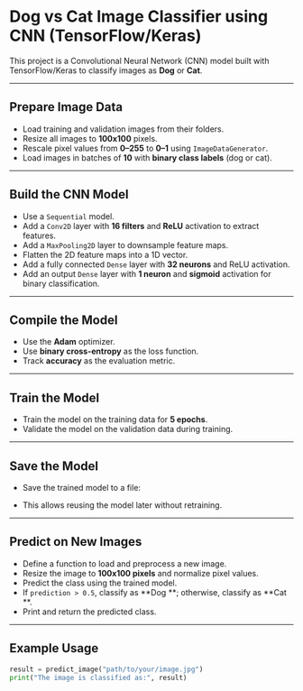 # Dog vs Cat Image Classifier using CNN (TensorFlow/Keras)

This project is a Convolutional Neural Network (CNN) model built with TensorFlow/Keras to classify images as **Dog** or **Cat**.

---

##  Prepare Image Data

- Load training and validation images from their folders.
- Resize all images to **100x100** pixels.
- Rescale pixel values from **0–255** to **0–1** using `ImageDataGenerator`.
- Load images in batches of **10** with **binary class labels** (dog or cat).

---

##  Build the CNN Model

- Use a `Sequential` model.
- Add a `Conv2D` layer with **16 filters** and **ReLU** activation to extract features.
- Add a `MaxPooling2D` layer to downsample feature maps.
- Flatten the 2D feature maps into a 1D vector.
- Add a fully connected `Dense` layer with **32 neurons** and ReLU activation.
- Add an output `Dense` layer with **1 neuron** and **sigmoid** activation for binary classification.

---

##  Compile the Model

- Use the **Adam** optimizer.
- Use **binary cross-entropy** as the loss function.
- Track **accuracy** as the evaluation metric.

---

##  Train the Model

- Train the model on the training data for **5 epochs**.
- Validate the model on the validation data during training.

---

##  Save the Model

- Save the trained model to a file:  

- This allows reusing the model later without retraining.

---

##  Predict on New Images

- Define a function to load and preprocess a new image.
- Resize the image to **100x100 pixels** and normalize pixel values.
- Predict the class using the trained model.
- If `prediction > 0.5`, classify as **Dog **; otherwise, classify as **Cat **.
- Print and return the predicted class.

---

##  Example Usage

```python
result = predict_image("path/to/your/image.jpg")
print("The image is classified as:", result)
